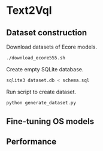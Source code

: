 # Text2Vql

## Dataset construction

Download datasets of Ecore models.

```bash
./download_ecore555.sh
```

Create empty SQLite database.

```bash
sqlite3 dataset.db < schema.sql
```


Run script to create dataset.

```bash
python generate_dataset.py
```

## Fine-tuning OS models

## Performance